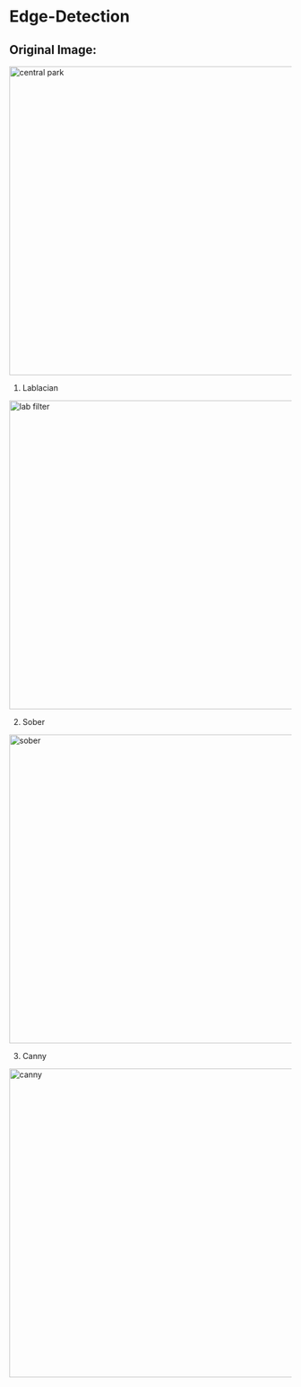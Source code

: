 # Edge-Detection
## Original Image: 
<img width="550" alt="central park" src="https://github.com/sarehsoltani/Edge-Detection/assets/23232055/ffed22a6-26ee-4f15-b330-16ddc2509e2f">

1. Lablacian
<img width="550" alt="lab filter" src="https://github.com/sarehsoltani/Edge-Detection/assets/23232055/8c1b82c6-ac31-4087-834e-378786f1ecdb">

2. Sober
<img width="550" alt="sober" src="https://github.com/sarehsoltani/Edge-Detection/assets/23232055/58851322-3711-4a39-82a9-f4263a012333">

3. Canny
<img width="550" alt="canny" src="https://github.com/sarehsoltani/Edge-Detection/assets/23232055/e09fddb1-5768-46ea-9e1d-25fac195d6a9">